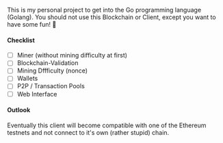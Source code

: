 This is my personal project to get into the Go programming language (Golang). You should not use this Blockchain or Client, except you want to have some fun! 🤙

#### Checklist

- [ ] Miner (without mining difficulty at first)
- [ ] Blockchain-Validation
- [ ] Mining Dffficulty (nonce)
- [ ] Wallets
- [ ] P2P / Transaction Pools
- [ ] Web Interface

#### Outlook

Eventually this client will become compatible with one of the Ethereum testnets and not connect to it's own (rather stupid) chain.
